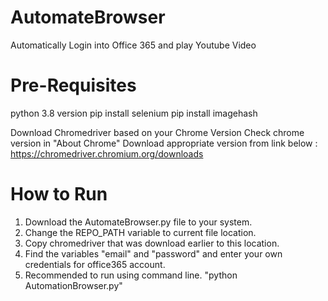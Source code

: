 # AutomateBrowser
Automatically Login into Office 365 and play Youtube Video

# Pre-Requisites
python 3.8 version
pip install selenium
pip install imagehash

Download Chromedriver based on your Chrome Version
Check chrome version in "About Chrome" 
Download appropriate version from link below :
https://chromedriver.chromium.org/downloads


# How to Run
1. Download the AutomateBrowser.py file to your system.
2. Change the REPO_PATH variable to current file location.
3. Copy chromedriver that was download earlier to this location.
4. Find the variables "email" and "password" and enter your own credentials for office365 account.
5. Recommended to run using command line.
"python AutomationBrowser.py"

